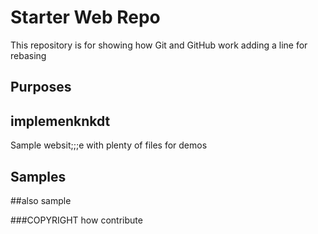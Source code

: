 # Starter Web Repo

This repository is for showing how Git and GitHub work
adding a line for rebasing
## Purposes
## implemenknkdt
Sample websit;;;e with plenty of files for demos
## Samples
##also sample

###COPYRIGHT
how contribute



